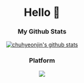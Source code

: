 <div align='center'>
  
  # Hello 👋

  
  ### My Github Stats
  [![chuhyeonjin's github stats](https://github-readme-stats.vercel.app/api?username=chuhyeonjin&show_icons=true)](https://github.com/anuraghazra/github-readme-stats)
  
  ### Platform
  <a href="https://velog.io/@chuhyeonjin"><img src="https://img.shields.io/badge/velog-1DBF73?style=flat-square&logo=Vimeo&logoColor=white"/></a>
  
</div>
